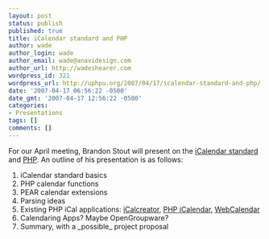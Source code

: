 ```yaml
---
layout: post
status: publish
published: true
title: iCalendar standard and PHP
author: wade
author_login: wade
author_email: wade@anavidesign.com
author_url: http://wadeshearer.com
wordpress_id: 321
wordpress_url: http://uphpu.org/2007/04/17/icalendar-standard-and-php/
date: '2007-04-17 06:56:22 -0500'
date_gmt: '2007-04-17 12:56:22 -0500'
categories:
- Presentations
tags: []
comments: []
---
```

<p>For our April meeting, Brandon Stout will present on the <a href="http://tools.ietf.org/html/rfc2445">iCalendar standard</a> and <a href="http://php.net">PHP</a>. An outline of his presentation is as follows:</p>
<ol>
<li>iCalendar standard basics</li>
<li>PHP calendar functions</li>
<li>PEAR calendar extensions</li>
<li>Parsing ideas</li>
<li>Existing PHP iCal applications: <a href="http://www.kigkonsult.se/iCalcreator/index.php">iCalcreator</a>, <a href="http://phpicalendar.net/">PHP iCalendar</a>, <a href="http://www.k5n.us/webcalendar.php">WebCalendar</a></li>
<li>Calendaring Apps? Maybe OpenGroupware?</li>
<li>Summary, with a _possible_ project proposal</li>
</ol>
